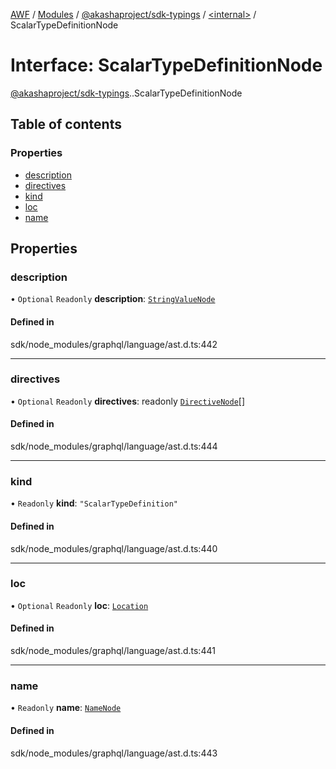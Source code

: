 [AWF](../README.md) / [Modules](../modules.md) / [@akashaproject/sdk-typings](../modules/akashaproject_sdk_typings.md) / [<internal\>](../modules/akashaproject_sdk_typings._internal_.md) / ScalarTypeDefinitionNode

# Interface: ScalarTypeDefinitionNode

[@akashaproject/sdk-typings](../modules/akashaproject_sdk_typings.md).[<internal>](../modules/akashaproject_sdk_typings._internal_.md).ScalarTypeDefinitionNode

## Table of contents

### Properties

- [description](akashaproject_sdk_typings._internal_.ScalarTypeDefinitionNode.md#description)
- [directives](akashaproject_sdk_typings._internal_.ScalarTypeDefinitionNode.md#directives)
- [kind](akashaproject_sdk_typings._internal_.ScalarTypeDefinitionNode.md#kind)
- [loc](akashaproject_sdk_typings._internal_.ScalarTypeDefinitionNode.md#loc)
- [name](akashaproject_sdk_typings._internal_.ScalarTypeDefinitionNode.md#name)

## Properties

### description

• `Optional` `Readonly` **description**: [`StringValueNode`](akashaproject_sdk_typings._internal_.StringValueNode.md)

#### Defined in

sdk/node_modules/graphql/language/ast.d.ts:442

___

### directives

• `Optional` `Readonly` **directives**: readonly [`DirectiveNode`](akashaproject_sdk_typings._internal_.DirectiveNode.md)[]

#### Defined in

sdk/node_modules/graphql/language/ast.d.ts:444

___

### kind

• `Readonly` **kind**: ``"ScalarTypeDefinition"``

#### Defined in

sdk/node_modules/graphql/language/ast.d.ts:440

___

### loc

• `Optional` `Readonly` **loc**: [`Location`](../classes/akashaproject_sdk_typings._internal_.Location.md)

#### Defined in

sdk/node_modules/graphql/language/ast.d.ts:441

___

### name

• `Readonly` **name**: [`NameNode`](akashaproject_sdk_typings._internal_.NameNode.md)

#### Defined in

sdk/node_modules/graphql/language/ast.d.ts:443
